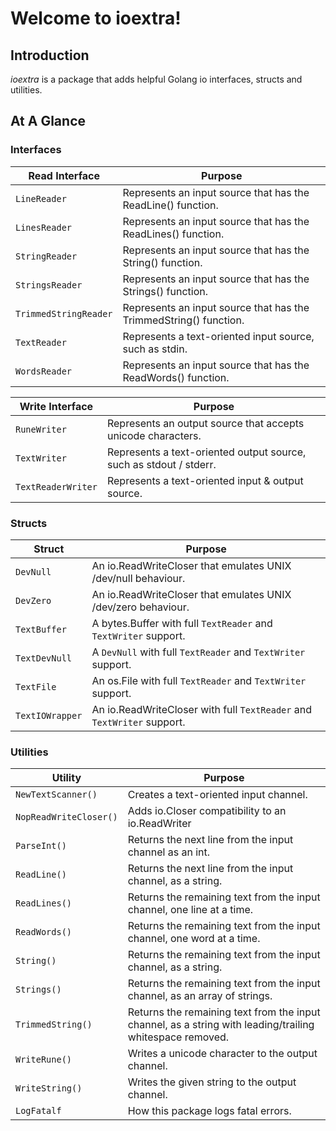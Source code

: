 # Welcome to ioextra!

## Introduction

_ioextra_ is a package that adds helpful Golang io interfaces, structs and utilities.

## At A Glance

### Interfaces

Read Interface        | Purpose
----------------------|---------
`LineReader`          | Represents an input source that has the ReadLine() function.
`LinesReader`         | Represents an input source that has the ReadLines() function.
`StringReader`        | Represents an input source that has the String() function.
`StringsReader`       | Represents an input source that has the Strings() function.
`TrimmedStringReader` | Represents an input source that has the TrimmedString() function.
`TextReader`          | Represents a text-oriented input source, such as stdin.
`WordsReader`         | Represents an input source that has the ReadWords() function.

Write Interface    | Purpose
-------------------|---------
`RuneWriter`       | Represents an output source that accepts unicode characters.
`TextWriter`       | Represents a text-oriented output source, such as stdout / stderr.
`TextReaderWriter` | Represents a text-oriented input & output source.

### Structs

Struct          | Purpose
----------------|--------
`DevNull`       | An io.ReadWriteCloser that emulates UNIX /dev/null behaviour.
`DevZero`       | An io.ReadWriteCloser that emulates UNIX /dev/zero behaviour.
`TextBuffer`    | A bytes.Buffer with full `TextReader` and `TextWriter` support.
`TextDevNull`   | A `DevNull` with full `TextReader` and `TextWriter` support.
`TextFile`      | An os.File with full `TextReader` and `TextWriter` support.
`TextIOWrapper` | An io.ReadWriteCloser with full `TextReader` and `TextWriter` support.

### Utilities

Utility                | Purpose
-----------------------|--------
`NewTextScanner()`     | Creates a text-oriented input channel.
`NopReadWriteCloser()` | Adds io.Closer compatibility to an io.ReadWriter
`ParseInt()`           | Returns the next line from the input channel as an int.
`ReadLine()`           | Returns the next line from the input channel, as a string.
`ReadLines()`          | Returns the remaining text from the input channel, one line at a time.
`ReadWords()`          | Returns the remaining text from the input channel, one word at a time.
`String()`             | Returns the remaining text from the input channel, as a string.
`Strings()`            | Returns the remaining text from the input channel, as an array of strings.
`TrimmedString()`      | Returns the remaining text from the input channel, as a string with leading/trailing whitespace removed.
`WriteRune()`          | Writes a unicode character to the output channel.
`WriteString()`        | Writes the given string to the output channel.
`LogFatalf`            | How this package logs fatal errors.